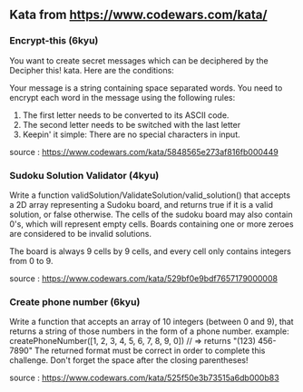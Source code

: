 ## Kata from https://www.codewars.com/kata/

### Encrypt-this (6kyu)

You want to create secret messages which can be deciphered by the Decipher this! kata. Here are the conditions:

Your message is a string containing space separated words.
You need to encrypt each word in the message using the following rules:

1. The first letter needs to be converted to its ASCII code.
2. The second letter needs to be switched with the last letter
3. Keepin' it simple: There are no special characters in input.

source : https://www.codewars.com/kata/5848565e273af816fb000449

### Sudoku Solution Validator (4kyu)

Write a function validSolution/ValidateSolution/valid_solution() that accepts a 2D array representing a Sudoku board, and returns true if it is a valid solution, or false otherwise.
The cells of the sudoku board may also contain 0's, which will represent empty cells.
Boards containing one or more zeroes are considered to be invalid solutions.

The board is always 9 cells by 9 cells, and every cell only contains integers from 0 to 9.

source : https://www.codewars.com/kata/529bf0e9bdf7657179000008

### Create phone number (6kyu)

Write a function that accepts an array of 10 integers (between 0 and 9), that returns a string of those numbers in the form of a phone number.
example: createPhoneNumber([1, 2, 3, 4, 5, 6, 7, 8, 9, 0]) // => returns "(123) 456-7890"
The returned format must be correct in order to complete this challenge.
Don't forget the space after the closing parentheses!

source : https://www.codewars.com/kata/525f50e3b73515a6db000b83
